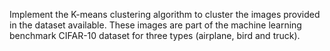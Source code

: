 Implement the K-means clustering algorithm to cluster the images provided in the dataset available. These images are part of the machine learning benchmark CIFAR-10 dataset for three types (airplane, bird and truck).
